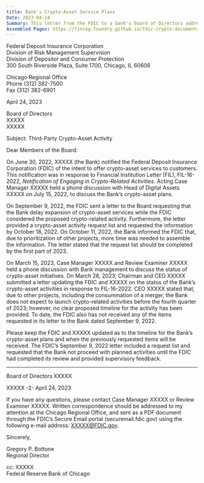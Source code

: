 ```yaml
---
title: Bank's Crypto-Asset Service Plans
Date: 2023-04-24
Summary: This letter from the FDIC to a bank's Board of Directors addresses the bank's notification of intent to offer crypto-asset services to customers. The document outlines a timeline of interactions between the FDIC and the bank, including the bank's initial notification on June 30, 2022, in response to FIL-16-2022, a subsequent FDIC letter requesting delay of crypto-asset service expansion and information by October 18, 2022, and the bank's request for more time. The FDIC notes that as of March 28, 2023, the bank reported not expecting to launch crypto-related activities before Q4 2023, and that the FDIC has not received any of the previously requested information. The letter reminds the bank to keep regulators updated on its crypto-asset plans and reiterates that the bank should not proceed with planned activities until the FDIC completes its review. (AI-generated)
Assembled Pages: https://finreg-foundry.github.io/fdic-crypto-documents//assets/assembled_pages/pause_letter_2023-04-24.pdf
---
```

Federal Deposit Insurance Corporation  
Division of Risk Management Supervision  
Division of Depositor and Consumer Protection  
300 South Riverside Plaza, Suite 1700, Chicago, IL 60606  

Chicago Regional Office  
Phone (312) 382-7500  
Fax (312) 382-6901  

April 24, 2023  

Board of Directors  
XXXXX  
XXXXX  

Subject: Third-Party Crypto-Asset Activity  

Dear Members of the Board:  

On June 30, 2022, XXXXX (the Bank) notified the Federal Deposit Insurance Corporation (FDIC) of the intent to offer crypto-asset services to customers. This notification was in response to Financial Institution Letter (FIL), FIL-16-2022, *Notification of Engaging in Crypto-Related Activities*. Acting Case Manager XXXXX held a phone discussion with Head of Digital Assets XXXXX on July 15, 2022, to discuss the Bank’s crypto-asset plans.  

On September 9, 2022, the FDIC sent a letter to the Board requesting that the Bank delay expansion of crypto-asset services while the FDIC considered the proposed crypto-related activity. Furthermore, the letter provided a crypto-asset activity request list and requested the information by October 18, 2022. On October 11, 2022, the Bank informed the FDIC that, due to prioritization of other projects, more time was needed to assemble the information. The letter stated that the request list should be completed by the first part of 2023.  

On March 15, 2023, Case Manager XXXXX and Review Examiner XXXXX held a phone discussion with Bank management to discuss the status of crypto-asset initiatives. On March 28, 2023, Chairman and CEO XXXXX submitted a letter updating the FDIC and XXXXX on the status of the Bank’s crypto-asset activities in response to FIL-16-2022. CEO XXXXX stated that, due to other projects, including the consummation of a merger, the Bank does not expect to launch crypto-related activities before the fourth quarter of 2023; however, no clear proposed timeline for the activity has been provided. To date, the FDIC also has not received any of the items requested in its letter to the Bank dated September 9, 2022.  

Please keep the FDIC and XXXXX updated as to the timeline for the Bank’s crypto-asset plans and when the previously requested items will be received. The FDIC’s September 9, 2022 letter included a request list and requested that the Bank not proceed with planned activities until the FDIC had completed its review and provided supervisory feedback.

---

Board of Directors XXXXX

XXXXX -2- April 24, 2023

If you have any questions, please contact Case Manager XXXXX or
Review Examiner XXXXX. Written correspondence should be addressed to
my attention at the Chicago Regional Office, and sent as a PDF document through the FDIC’s
Secure Email portal (securemail.fdic.gov) using the following e-mail address:
XXXXX@FDIC.gov.

Sincerely,

Gregory P. Bottone  
Regional Director

cc: XXXXX  
Federal Reserve Bank of Chicago